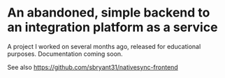 
# An abandoned, simple backend to an integration platform as a service

A project I worked on several months ago, released for educational purposes. Documentation coming soon.

See also https://github.com/sbryant31/nativesync-frontend

